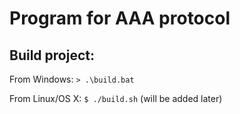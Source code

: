 **Program for AAA protocol**
=====================

**Build project:**
-----------------------------------

From Windows:
`> .\build.bat`

From Linux/OS X:
`$ ./build.sh` (will be added later)